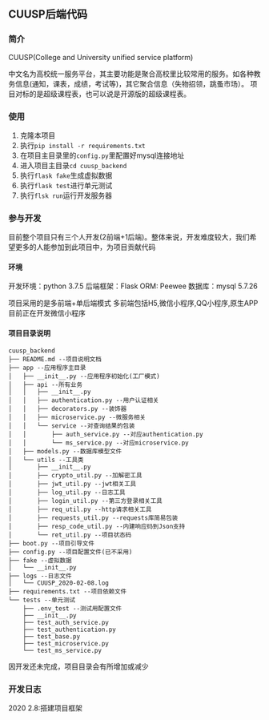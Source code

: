 ## CUUSP后端代码
### 简介

CUUSP(College and University unified service platform)

中文名为高校统一服务平台，其主要功能是聚合高校里比较常用的服务。如各种教务信息(通知，课表，成绩，考试等)，其它聚合信息（失物招领，跳蚤市场）。
项目对标的是超级课程表，也可以说是开源版的超级课程表。


### 使用

1. 克隆本项目
2. 执行`pip install -r requirements.txt`
2. 在项目主目录里的`config.py`里配置好mysql连接地址
3. 进入项目主目录`cd cuusp_backend`
4. 执行`flask fake`生成虚拟数据
5. 执行`flask test`进行单元测试
6. 执行`flsk run`运行开发服务器

### 参与开发
目前整个项目只有三个人开发(2前端+1后端)。整体来说，开发难度较大，我们希望更多的人能参加到此项目中，为项目贡献代码
#### 环境
开发环境：python 3.7.5
后端框架：Flask
ORM: Peewee
数据库：mysql 5.7.26

项目采用的是多前端+单后端模式
多前端包括H5,微信小程序,QQ小程序,原生APP
目前正在开发微信小程序
#### 项目目录说明
```
cuusp_backend
├── README.md --项目说明文档
├── app --应用程序主目录
│   ├── __init__.py --应用程序初始化(工厂模式)
│   ├── api --所有业务
│   │   ├── __init__.py
│   │   ├── authentication.py --用户认证相关
│   │   ├── decorators.py --装饰器
│   │   ├── microservice.py --微服务相关
│   │   └── service --对查询结果的包装
│   │       ├── auth_service.py --对应authentication.py
│   │       └── ms_service.py --对应microservice.py
│   ├── models.py --数据库模型文件
│   └── utils --工具类
│       ├── __init__.py
│       ├── crypto_util.py --加解密工具
│       ├── jwt_util.py --jwt相关工具
│       ├── log_util.py --日志工具
│       ├── login_util.py --第三方登录相关工具
│       ├── req_util.py --http请求相关工具
│       ├── requests_util.py --requests库简易包装
│       ├── resp_code_util.py --内建响应码到Json支持
│       └── ret_util.py --项目状态码
├── boot.py --项目引导文件
├── config.py --项目配置文件(已不采用)
├── fake --虚拟数据
│   └── __init__.py
├── logs --日志文件
│   └── CUUSP_2020-02-08.log
├── requirements.txt --项目依赖文件
└── tests --单元测试
	├── .env_test --测试用配置文件
    ├── __init__.py
    ├── test_auth_service.py
    ├── test_authentication.py
    ├── test_base.py
    ├── test_microservice.py
    └── test_ms_service.py
```
因开发还未完成，项目目录会有所增加或减少
###  开发日志

2020 2.8:搭建项目框架

